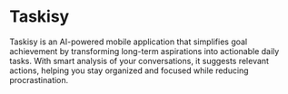 # Taskisy
Taskisy is an AI-powered mobile application that simplifies goal achievement by transforming long-term aspirations into actionable daily tasks. With smart analysis of your conversations, it suggests relevant actions, helping you stay organized and focused while reducing procrastination.
